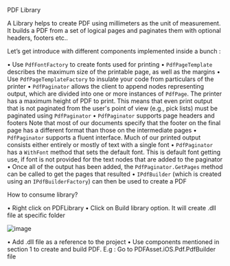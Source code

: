 PDF Library

A Library helps to create PDF using millimeters as the unit of measurement. It builds a PDF from a set of logical pages and paginates them with optional headers, footers etc.. 

Let’s get introduce with different components implemented inside a bunch :

•	Use `PdfFontFactory` to create fonts used for printing
•	`PdfPageTemplate` describes the maximum size of the printable page, as well as the margins
•	Use `PdfPageTemplateFactory` to insulate your code from particulars of the printer
•	`PdfPaginator` allows the client to append nodes representing output, which are divided into one or more instances of `PdfPage`. The printer has a maximum height of PDF to print. This means that even print output that is not paginated from the user's point of view (e.g., pick lists) must be paginated using `PdfPaginator`
•	`PdfPaginator` supports page headers and footers
Note that most of our documents specify that the footer on the final page has a different format than those on the intermediate pages
•	`PdfPaginator` supports a fluent interface. Much of our printed output consists either entirely or mostly of text with a single font
•	`PdfPaginator` has a `WithFont` method that sets the default font. This is default font getting use, if font is not provided for the text nodes that are added to the paginator
•	Once all of the output has been added, the `PdfPaginator.GetPages` method can be called to get the pages that resulted
•	`IPdfBuilder` (which is created using an `IPdfBuilderFactory`) can then be used to create a PDF

How to consume library?

•	Right click on PDFLibrary 
•	Click on Build library option. It will create .dll file at specific folder

![image](https://user-images.githubusercontent.com/94822442/212684671-b4fdc4f5-f7ac-4480-ac1f-757a23947990.png)

•	Add .dll file as a reference to the project
•	Use components mentioned in section 1 to create and build PDF. E.g : Go to PDFAsset.iOS.Pdf.PdfBuilder file

